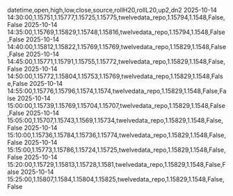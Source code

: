 datetime,open,high,low,close,source,rollH20,rollL20,up2,dn2
2025-10-14 14:30:00,1.15751,1.15777,1.15725,1.15775,twelvedata_repo,1.15794,1.1548,False,False
2025-10-14 14:35:00,1.15769,1.15829,1.15748,1.15816,twelvedata_repo,1.15794,1.1548,False,False
2025-10-14 14:40:00,1.15812,1.15822,1.15769,1.15769,twelvedata_repo,1.15829,1.1548,False,False
2025-10-14 14:45:00,1.15771,1.15791,1.15755,1.15772,twelvedata_repo,1.15829,1.1548,False,False
2025-10-14 14:50:00,1.15772,1.15804,1.15753,1.15769,twelvedata_repo,1.15829,1.1548,False,False
2025-10-14 14:55:00,1.15776,1.15796,1.1574,1.1574,twelvedata_repo,1.15829,1.1548,False,False
2025-10-14 15:00:00,1.15739,1.15769,1.15704,1.15707,twelvedata_repo,1.15829,1.1548,False,False
2025-10-14 15:05:00,1.15707,1.15743,1.1569,1.15734,twelvedata_repo,1.15829,1.1548,False,False
2025-10-14 15:10:00,1.15736,1.15784,1.15736,1.15774,twelvedata_repo,1.15829,1.1548,False,False
2025-10-14 15:15:00,1.15773,1.15786,1.15724,1.15725,twelvedata_repo,1.15829,1.1548,False,False
2025-10-14 15:20:00,1.15729,1.15813,1.15728,1.1581,twelvedata_repo,1.15829,1.1548,False,False
2025-10-14 15:25:00,1.15807,1.1584,1.15804,1.15825,twelvedata_repo,1.15829,1.1548,False,False
